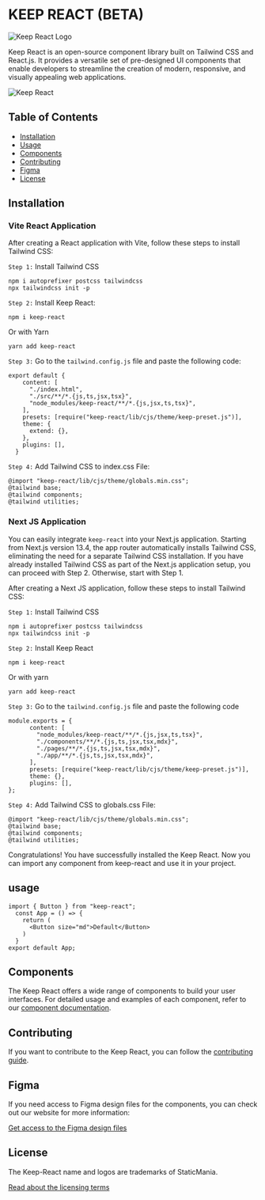 # KEEP REACT (BETA)

![Keep React Logo](https://staticmania.cdn.prismic.io/staticmania/8ab09481-0fe9-4f3e-b795-e825c13e68fd_keepLogo.svg)

Keep React is an open-source component library built on Tailwind CSS and React.js. It provides a versatile set of pre-designed UI components that enable developers to streamline the creation of modern, responsive, and visually appealing web applications.

![Keep React](https://images.prismic.io/staticmania/740a2fc6-2ae3-4d39-8fbb-555451b21738_mobile.png?auto=compress,format)

## Table of Contents

- [Installation](#installation)
- [Usage](#usage)
- [Components](#components)
- [Contributing](#contributing)
- [Figma](#figma)
- [License](#license)

## Installation

### Vite React Application

After creating a React application with Vite, follow these steps to
install Tailwind CSS:

`Step 1:` Install Tailwind CSS

```
npm i autoprefixer postcss tailwindcss
npx tailwindcss init -p
```

`Step 2:` Install Keep React:

```
npm i keep-react
```

Or with Yarn

```
yarn add keep-react
```

`Step 3:` Go to the `tailwind.config.js` file and paste the
following code:

```
export default {
    content: [
      "./index.html",
      "./src/**/*.{js,ts,jsx,tsx}",
      "node_modules/keep-react/**/*.{js,jsx,ts,tsx}",
    ],
    presets: [require("keep-react/lib/cjs/theme/keep-preset.js")],
    theme: {
      extend: {},
    },
    plugins: [],
  }
```

`Step 4:` Add Tailwind CSS to index.css File:

```
@import "keep-react/lib/cjs/theme/globals.min.css";
@tailwind base;
@tailwind components;
@tailwind utilities;
```

### Next JS Application

You can easily integrate `keep-react` into your Next.js application. Starting from Next.js version 13.4, the app router automatically installs Tailwind CSS, eliminating the need for a separate Tailwind CSS installation. If you have already installed Tailwind CSS as part of the Next.js application setup, you can proceed with Step 2. Otherwise, start with Step 1.

After creating a Next JS application, follow these steps to
install Tailwind CSS:

`Step 1:` Install Tailwind CSS

```
npm i autoprefixer postcss tailwindcss
npx tailwindcss init -p
```

`Step 2:` Install Keep React

```
npm i keep-react
```

Or with yarn

```
yarn add keep-react
```

`Step 3:` Go to the `tailwind.config.js` file and paste the
following code

```
module.exports = {
      content: [
        "node_modules/keep-react/**/*.{js,jsx,ts,tsx}",
        "./components/**/*.{js,ts,jsx,tsx,mdx}",
        "./pages/**/*.{js,ts,jsx,tsx,mdx}",
        "./app/**/*.{js,ts,jsx,tsx,mdx}",
      ],
      presets: [require("keep-react/lib/cjs/theme/keep-preset.js")],
      theme: {},
      plugins: [],
};
```

`Step 4:` Add Tailwind CSS to globals.css File:

```
@import "keep-react/lib/cjs/theme/globals.min.css";
@tailwind base;
@tailwind components;
@tailwind utilities;
```

Congratulations! You have successfully installed the Keep React. Now you can import any component from keep-react and use it in your project.

## usage

```
import { Button } from "keep-react";
  const App = () => {
    return (
      <Button size="md">Default</Button>
    )
  }
export default App;
```

## Components

The Keep React offers a wide range of components to build your user interfaces. For detailed usage and examples of each component, refer to our [component documentation](https://react.keepdesign.io/docs/getting-started/Introduction).

## Contributing

If you want to contribute to the Keep React, you can follow the [contributing guide](https://github.com/StaticMania/keep-react/blob/master/Contribute.md).

## Figma

If you need access to Figma design files for the components, you can check out our website for more information:

[Get access to the Figma design files](https://keepdesign.io)

## License

The Keep-React name and logos are trademarks of StaticMania.

[Read about the licensing terms](https://github.com/StaticMania/keep-react/blob/master/License)
